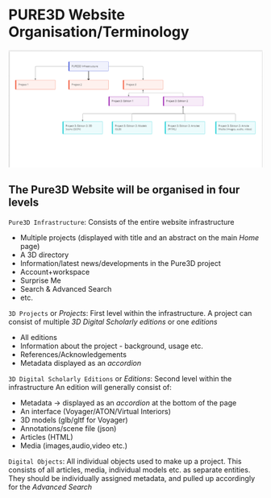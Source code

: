# PURE3D Website Organisation/Terminology

![](docs/15SeptMeeting/Website-organisation/website.png)

## The Pure3D Website will be organised in four levels

`Pure3D Infrastructure`: Consists of the entire website infrastructure
* Multiple projects (displayed with title and an abstract on the main *Home* page)
* A 3D directory
* Information/latest news/developments in the Pure3D project
* Account+workspace
* Surprise Me
* Search & Advanced Search 
* etc. 

`3D Projects` or *Projects*: First level within the infrastructure. 
A project can consist of multiple *3D Digital Scholarly editions* or one *editions*
* All editions
* Information about the project - background, usage etc.
* References/Acknowledgements
* Metadata displayed as an *accordion*

`3D Digital Scholarly Editions` or *Editions*: Second level within the infrastructure
An edition will generally consist of:
* Metadata -> displayed as an *accordion* at the bottom of the page
* An interface (Voyager/ATON/Virtual Interiors)
* 3D models (glb/gltf for Voyager)
* Annotations/scene file (json)
* Articles (HTML)
* Media (images,audio,video etc.)

`Digital Objects`: All individual objects used to make up a project.
This consists of all articles, media, individual models etc. as separate entities. 
They should be individually assigned metadata, and pulled up accordingly for the *Advanced Search*